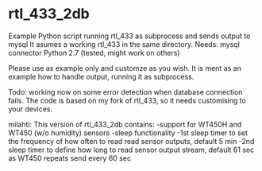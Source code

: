 rtl_433_2db
===========

Example Python script running rtl_433 as subprocess and sends output to mysql
It asumes a working rtl_433 in the same directory.
Needs:
      mysql connector
      Python 2.7 (tested, might work on others)
      
Please use as example only and customze as you wish. It is ment as an example how to handle output, running it as subprocess.

Todo: working now on some error detection when database connection fails.
The code is based on my fork of rtl_433, so it needs customising to your devices.

milahti:
This version of rtl_433_2db contains:
      -support for WT450H and WT450 (w/o humidity) sensors
      -sleep functionality
            -1st sleep timer to set the frequency of how often to read read sensor outputs, default 5 min
            -2nd sleep timer to define how long to read sensor output stream, default 61 sec as WT450 repeats send every 60 sec
